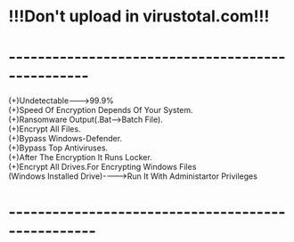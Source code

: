 # !!!Don't upload in virustotal.com!!!
# -------------------------------------------------
(+)Undetectable--->99.9%<br>
(+)Speed Of Encryption Depends Of Your System.<br>
(+)Ransomware Output(.Bat-->Batch File).<br>
(+)Encrypt All Files.<br>
(+)Bypass Windows-Defender.<br>
(+)Bypass Top Antiviruses.<br>
(+)After The Encryption It Runs Locker.<br>
(+)Encrypt All Drives.For Encrypting Windows Files<br>
(Windows Installed Drive)---->Run It With Administartor Privileges<br>
# --------------------------------------------------
